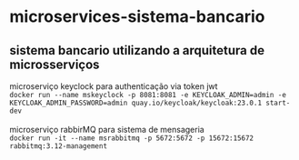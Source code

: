 # microservices-sistema-bancario
## sistema bancario utilizando a arquitetura de microsserviços<br>
microserviço keyclock para authenticação via token jwt<br>
```docker run --name mskeyclock -p 8081:8081 -e KEYCLOAK_ADMIN=admin -e KEYCLOAK_ADMIN_PASSWORD=admin quay.io/keycloak/keycloak:23.0.1 start-dev```
<br><br>
microserviço rabbirMQ para sistema de mensageria<br>
```docker run -it --name msrabbitmq -p 5672:5672 -p 15672:15672 rabbitmq:3.12-management```
